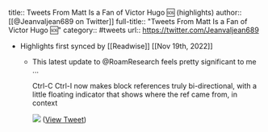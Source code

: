 title:: Tweets From Matt Is a Fan of Victor Hugo 🆘 (highlights)
author:: [[@Jeanvaljean689 on Twitter]]
full-title:: "Tweets From Matt Is a Fan of Victor Hugo 🆘"
category:: #tweets
url:: https://twitter.com/Jeanvaljean689

- Highlights first synced by [[Readwise]] [[Nov 19th, 2022]]
	- This latest update to @RoamResearch feels pretty significant to me ...
	  
	  Ctrl-C Ctrl-I now makes block references truly bi-directional, with a little floating indicator that shows where the ref came from, in context 
	  
	  ![](https://pbs.twimg.com/media/E244ZinUYAMEDHK.jpg) ([View Tweet](https://twitter.com/Jeanvaljean689/status/1400118616394067975))